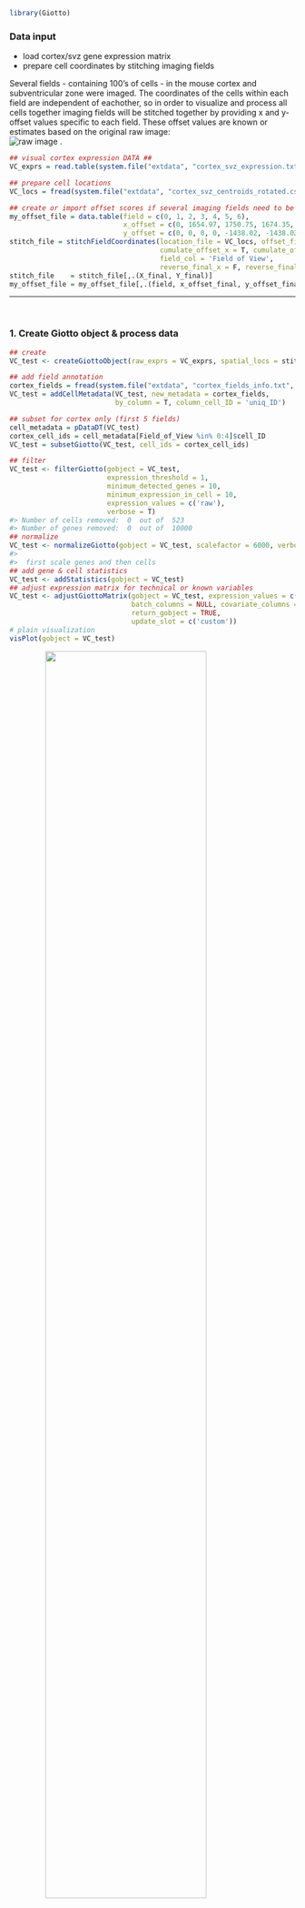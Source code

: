 
<!-- mouse_cortex_1_simple.md is generated from mouse_cortex_1_simple.Rmd Please edit that file -->

``` r
library(Giotto)
```

### Data input

  - load cortex/svz gene expression matrix  
  - prepare cell coordinates by stitching imaging fields

Several fields - containing 100’s of cells - in the mouse cortex and
subventricular zone were imaged. The coordinates of the cells within
each field are independent of eachother, so in order to visualize and
process all cells together imaging fields will be stitched together by
providing x and y-offset values specific to each field. These offset
values are known or estimates based on the original raw image:  
![raw image](./cortex_svz_location_fields.png) .

``` r
## visual cortex expression DATA ##
VC_exprs = read.table(system.file("extdata", "cortex_svz_expression.txt", package = "Giotto"))

## prepare cell locations
VC_locs = fread(system.file("extdata", "cortex_svz_centroids_rotated.csv", package = "Giotto"))

## create or import offset scores if several imaging fields need to be combined
my_offset_file = data.table(field = c(0, 1, 2, 3, 4, 5, 6),
                            x_offset = c(0, 1654.97, 1750.75, 1674.35, 675.5, 2048, 675),
                            y_offset = c(0, 0, 0, 0, -1438.02, -1438.02, 0))
stitch_file = stitchFieldCoordinates(location_file = VC_locs, offset_file = my_offset_file,
                                     cumulate_offset_x = T, cumulate_offset_y = F,
                                     field_col = 'Field of View',
                                     reverse_final_x = F, reverse_final_y = T)
stitch_file    = stitch_file[,.(X_final, Y_final)]
my_offset_file = my_offset_file[,.(field, x_offset_final, y_offset_final)]
```

-----

 

### 1\. Create Giotto object & process data

``` r
## create
VC_test <- createGiottoObject(raw_exprs = VC_exprs, spatial_locs = stitch_file, offset_file = my_offset_file)

## add field annotation
cortex_fields = fread(system.file("extdata", "cortex_fields_info.txt", package = "Giotto"))
VC_test = addCellMetadata(VC_test, new_metadata = cortex_fields,
                          by_column = T, column_cell_ID = 'uniq_ID')

## subset for cortex only (first 5 fields)
cell_metadata = pDataDT(VC_test)
cortex_cell_ids = cell_metadata[Field_of_View %in% 0:4]$cell_ID
VC_test = subsetGiotto(VC_test, cell_ids = cortex_cell_ids)

## filter
VC_test <- filterGiotto(gobject = VC_test,
                        expression_threshold = 1,
                        minimum_detected_genes = 10,
                        minimum_expression_in_cell = 10,
                        expression_values = c('raw'),
                        verbose = T)
#> Number of cells removed:  0  out of  523 
#> Number of genes removed:  0  out of  10000
## normalize
VC_test <- normalizeGiotto(gobject = VC_test, scalefactor = 6000, verbose = T)
#> 
#>  first scale genes and then cells
## add gene & cell statistics
VC_test <- addStatistics(gobject = VC_test)
## adjust expression matrix for technical or known variables
VC_test <- adjustGiottoMatrix(gobject = VC_test, expression_values = c('normalized'),
                              batch_columns = NULL, covariate_columns = c('nr_genes', 'total_expr'),
                              return_gobject = TRUE,
                              update_slot = c('custom'))
# plain visualization
visPlot(gobject = VC_test)
```

<img src="man/figures/README-unnamed-chunk-4-1.png" width="75%" style="display: block; margin: auto;" />

-----

 

### 2\. dimension reduction

``` r
## highly variable genes (HVG)
VC_test <- calculateHVG(gobject = VC_test, difference_in_variance = 0.5)
```

<img src="man/figures/README-unnamed-chunk-5-1.png" width="50%" style="display: block; margin: auto;" />

``` r
## select genes based on HVG and gene statistics, both found in gene metadata
gene_metadata = fDataDT(VC_test)
featgenes = gene_metadata[hvg == 'yes' & perc_cells > 4 & mean_expr_det > 0.5]$gene_ID
## run PCA on expression values (default)
VC_test <- runPCA(gobject = VC_test, genes_to_use = featgenes, scale.unit = F)
## run UMAP and tSNE on PCA space (default)
VC_test <- runUMAP(VC_test, dimensions_to_use = 1:15)
VC_test <- runtSNE(VC_test, dimensions_to_use = 1:15)
```

-----

 

### 3\. cluster

``` r


## sNN network (default)
VC_test <- createNearestNetwork(gobject = VC_test, dimensions_to_use = 1:15, k = 15)
## Leiden clustering
VC_test <- doLeidenCluster(gobject = VC_test, resolution = 0.5, n_iterations = 1000,
                           python_path = "/Users/rubendries/Bin/anaconda3/envs/py36/bin/python")

plotUMAP(gobject = VC_test, cell_color = 'pleiden_clus', point_size = 1.5,
        show_NN_network = T, edge_alpha = 0.05)
```

<img src="man/figures/README-unnamed-chunk-6-1.png" width="60%" style="display: block; margin: auto;" />

``` r


## Leiden subclustering for specified clusters
VC_test = doLeidenSubCluster(gobject = VC_test, cluster_column = 'pleiden_clus',
                             resolution = 0.2, k_neighbors = 10,
                             hvg_param = list(reverse_log_scale = T, show_plot = F,
                                              difference_in_variance = 1, expression_values = 'normalized'),
                             pca_param = list(expression_values = 'normalized', scale.unit = F),
                             nn_param = list(dimensions_to_use = 1:5),
                             selected_clusters = c(5,7),
                             name = 'sub_pleiden_clus_select')
#> 
#>  start with cluster:  1 
#> 
#>  start with cluster:  2 
#> 
#>  start with cluster:  3 
#> 
#>  start with cluster:  4 
#> 
#>  start with cluster:  5 
#> 
#>  gene statistics has already been applied once, will be overwritten 
#> 
#>  cells statistics has already been applied once, will be overwritten 
#> 
#>   hvg  has already been used, will be overwritten 
#> 
#>   pca  has already been used, will be overwritten 
#> 
#>   sNN.pca  has already been used, will be overwritten 
#> 
#>  start with cluster:  6 
#> 
#>  start with cluster:  7 
#> 
#>  gene statistics has already been applied once, will be overwritten 
#> 
#>  cells statistics has already been applied once, will be overwritten 
#> 
#>   hvg  has already been used, will be overwritten 
#> 
#>   pca  has already been used, will be overwritten 
#> 
#>   sNN.pca  has already been used, will be overwritten 
#> 
#>  start with cluster:  8 
#> 
#>  start with cluster:  9
```

-----

 

### 4\. co-visualize

``` r
# expression and spatial
visSpatDimPlot(gobject = VC_test, cell_color = 'sub_pleiden_clus_select',
               dim_point_size = 2, spatial_point_size = 2)
```

<img src="man/figures/README-unnamed-chunk-7-1.png" width="60%" style="display: block; margin: auto;" />

``` r
# relationship between clusters
clusterheatmap <- showClusterHeatmap(gobject = VC_test, cluster_column = 'sub_pleiden_clus_select')
print(clusterheatmap)
```

<img src="man/figures/README-unnamed-chunk-7-2.png" width="60%" style="display: block; margin: auto;" />

-----

 

### 5\. differential expression

``` r

gini_markers_subclusters = findMarkers_one_vs_all(gobject = VC_test,
                                                             method = 'gini',
                                                             expression_values = 'normalized',
                                                             cluster_column = 'sub_pleiden_clus_select',
                                                             min_genes = 20,
                                                             min_expr_gini_score = 0.5,
                                                             min_det_gini_score = 0.5)
gini_markers_subclusters_DT = gini_markers_subclusters[, head(.SD, 2), by = 'cluster']
```

 

### 6\. cell-type annotation

``` r

## general cell types
clusters_cell_types_cortex = c('L6 exc neuron', 'L4 exc neuron', 'L2/3 exc neuron',
                               'L5 exc neuron', 'inh neuron', 'inh neuron',
                              'endothelial',
                              'OL', 'OL',
                              'astrocyte', 'microglia')
names(clusters_cell_types_cortex) = c(1.1, 2.1, 3.1, 4.1, 5.1, 5.2, 6.1, 7.1, 7.2, 8.1, 9.1)
VC_test = annotateGiotto(gobject = VC_test, annotation_vector = clusters_cell_types_cortex,
                         cluster_column = 'sub_pleiden_clus_select', name = 'cell_types')


## general + subcluster cell types
clusters_sub_cell_types_cortex = c('L6 exc neuron', 'L4 exc neuron', 'L2/3 exc neuron',
                                   'L5 exc neuron', 'inh neuron Lhx6', 'inh neuron Adarb2',
                                   'endothelial',
                                   'OPC', 'OL',
                                   'astrocyte', 'microglia')
names(clusters_sub_cell_types_cortex) = c(1.1, 2.1, 3.1, 4.1, 5.1, 5.2, 6.1, 7.1, 7.2, 8.1, 9.1)
VC_test = annotateGiotto(gobject = VC_test, annotation_vector = clusters_sub_cell_types_cortex,
                         cluster_column = 'sub_pleiden_clus_select', name = 'sub_cell_types')
```

``` r
## violinplot
cell_type_order = c('microglia', 'astrocyte', 'OL', 'OPC',
                    'endothelial',
                    'inh neuron Adarb2', 'inh neuron Lhx6',
                    'L5 exc neuron', 'L2/3 exc neuron', 'L4 exc neuron', 'L6 exc neuron')

violingenes = unique(c(gini_markers_subclusters[, head(.SD, 1), by = 'cluster']$genes, 'Lhx6'))
violinPlot(gobject = VC_test, genes = violingenes, cluster_custom_order = cell_type_order,
           strip.text = 6, cluster_column = 'sub_cell_types', color_violin = 'cluster')
```

<img src="man/figures/README-unnamed-chunk-10-1.png" width="60%" style="display: block; margin: auto;" />

``` r
## heatmap genes vs cells
plotHeatmap(gobject = VC_test, genes = gini_markers_subclusters[, head(.SD, 3), by = 'cluster']$genes,
            cluster_column = 'sub_cell_types', cluster_order = 'custom', cluster_custom_order = cell_type_order, legend.nrows = 2)
```

<img src="man/figures/README-unnamed-chunk-11-1.png" width="60%" style="display: block; margin: auto;" />

``` r


## heatmap cells
clusterheatmap <- showClusterHeatmap(gobject = VC_test, cluster_column = 'sub_cell_types')
print(clusterheatmap)
```

<img src="man/figures/README-unnamed-chunk-11-2.png" width="60%" style="display: block; margin: auto;" />

``` r

## co-visualization
visSpatDimPlot(gobject = VC_test, cell_color = 'sub_cell_types',
               dim_point_size = 2, spatial_point_size = 2, show_cluster_center = F, show_center_label = T)
```

<img src="man/figures/README-unnamed-chunk-11-3.png" width="60%" style="display: block; margin: auto;" />

-----

 

### 7\. spatial grid

``` r

## spatial grid
VC_test <- createSpatialGrid(gobject = VC_test,
                             sdimx_stepsize = 500,
                             sdimy_stepsize = 500,
                             minimum_padding = 50)

visPlot(gobject = VC_test, show_grid = T,
        point_size = 1.5, cell_color = NULL)
```

<img src="man/figures/README-unnamed-chunk-12-1.png" width="60%" style="display: block; margin: auto;" />

``` r

## identify spatial patterns
pattern_VC = detectSpatialPatterns(gobject = VC_test, expression_values = 'normalized',
                                   min_cells_per_grid = 5, scale.unit = T, PC_zscore = 1, show.plots = T)
```

<img src="man/figures/README-unnamed-chunk-12-2.png" width="60%" style="display: block; margin: auto;" />

``` r

## show pattern and top genes for principal component 1
dim1_pattern = showPattern(pattern_VC, dimension = 1)
dim1_genes = showPatternGenes(pattern_VC, dimension = 1)
print(dim1_pattern)
```

<img src="man/figures/README-unnamed-chunk-12-3.png" width="60%" style="display: block; margin: auto;" />

``` r
print(dim1_genes)
```

<img src="man/figures/README-unnamed-chunk-12-4.png" width="60%" style="display: block; margin: auto;" />

``` r

## show pattern and top genes for principal component 2
dim2_pattern = showPattern(pattern_VC, dimension = 2)
dim2_genes = showPatternGenes(pattern_VC, dimension = 2)
print(dim2_pattern)
```

<img src="man/figures/README-unnamed-chunk-12-5.png" width="60%" style="display: block; margin: auto;" />

``` r
print(dim2_genes)
```

<img src="man/figures/README-unnamed-chunk-12-6.png" width="60%" style="display: block; margin: auto;" />

``` r

## select genes associated with significant patterns and add to giotto object
patterned_Genes = selectPatternGenes(pattern_VC, dimensions = 1:4,
                                     top_pos_genes = 50, top_neg_genes = 50,
                                     min_pos_cor = 0.3, min_neg_cor = 0.3)

VC_test = addGeneMetadata(gobject = VC_test, new_metadata = patterned_Genes,
                          by_column = T, column_gene_ID = 'gene_ID')
```

-----

 

### 8\. spatial network

``` r

## create spatial networks based on k and/or distance from centroid
VC_test <- createSpatialNetwork(gobject = VC_test, k = 3)
VC_test <- createSpatialNetwork(gobject = VC_test, k = 10, name = 'large_network')
VC_test <- createSpatialNetwork(gobject = VC_test, k = 100, maximum_distance = 200,
                                minimum_k = 2, name = 'distance_network')

## visualize different spatial networks on first field (~ layer 1)
field1_ids = cell_metadata[Field_of_View == 0]$cell_ID
subVC_test = subsetGiotto(VC_test, cell_ids = field1_ids)

visPlot(gobject = subVC_test, show_network = T,
        network_color = 'blue', spatial_network_name = 'spatial_network',
        point_size = 2.5, cell_color = 'sub_cell_types')
```

<img src="man/figures/README-unnamed-chunk-13-1.png" width="60%" style="display: block; margin: auto;" />

``` r

visPlot(gobject = subVC_test, show_network = T,
        network_color = 'blue', spatial_network_name = 'large_network',
        point_size = 2.5, cell_color = 'sub_cell_types')
```

<img src="man/figures/README-unnamed-chunk-13-2.png" width="60%" style="display: block; margin: auto;" />

``` r

visPlot(gobject = subVC_test, show_network = T,
        network_color = 'blue', spatial_network_name = 'distance_network',
        point_size = 2.5, cell_color = 'sub_cell_types')
```

<img src="man/figures/README-unnamed-chunk-13-3.png" width="60%" style="display: block; margin: auto;" />

-----

 

### 9\. spatial genes

``` r

## identify spatial genes based on network and add to object
VC_test <- calculateSpatialGenes(gobject = VC_test, method = 'kmeans', min_N = 20)

## identify spatial genes, but return results
spatial_gene_DT <- calculateSpatialGenes(gobject = VC_test, expression_values = 'normalized', method = 'kmeans', return_gobject = F)

## identify spatial genes based on physical distance directly
spatial_python_DT <- calculate_spatial_genes_python(gobject = VC_test,
                                                    expression_values = 'scaled',
                                                    python_path = "/Users/rubendries/Bin/anaconda3/envs/py36/bin/pythonw")


## visualize genes with spatial expression pattern
visGenePlot(gobject = VC_test,  genes = c('Cux2', 'Grm2', 'Cadm4', 'Islr2'),
            point_size = 2.5, cow_n_col = 1,
            scale_alpha_with_expression = T, point.border.stroke = 0.05,
            point.border.col = 'lightgrey')
```

<img src="man/figures/README-unnamed-chunk-14-1.png" width="60%" style="display: block; margin: auto;" />

-----

 

### 10\. HMRF domains

``` r

hmrf_folder = '/Volumes/Ruben_Seagate/Dropbox/Projects/GC_lab/Ruben_Dries/190225_spatial_package/Results/Mouse_cortex_hmrf/'
spatial_genes = spatial_python_DT[1:100]$genes

# do HMRF with different betas
HMRF_spatial_genes = doHMRF(gobject = VC_test, expression_values = 'scaled',
                             spatial_genes = spatial_genes,
                             k = 9,
                             betas = c(28,2,3), 
                            output_folder = paste0(hmrf_folder, '/', 'Spatial_genes/SG_top100_k9_scaled'),
                             python_path = "/Users/rubendries/Bin/anaconda3/envs/py36/bin/pythonw")
#> 
#>  expression_matrix.txt already exists at this location, will be used again 
#> 
#>  spatial_genes.txt already exists at this location, will be used again 
#> 
#>  spatial_network.txt already exists at this location, will be used again 
#> 
#>  spatial_cell_locations.txt already exists at this location, will be used again

## view results of HMRF
viewHMRFresults(gobject = VC_test,
                HMRFoutput = HMRF_spatial_genes,
                k = 9, betas_to_view = seq(28, 34, by = 2),
                point_size = 2)
#> [1] "/Users/rubendries/Bin/anaconda3/envs/py36/bin/pythonw /Library/Frameworks/R.framework/Versions/3.5/Resources/library/Giotto/python/get_result2.py -r /Volumes/Ruben_Seagate/Dropbox/Projects/GC_lab/Ruben_Dries/190225_spatial_package/Results/Mouse_cortex_hmrf//Spatial_genes/SG_top100_k9_scaled/result.spatial.zscore -a test -k 9 -b 28"
```

<img src="man/figures/README-unnamed-chunk-15-1.png" width="60%" style="display: block; margin: auto;" />

    #> [1] "/Users/rubendries/Bin/anaconda3/envs/py36/bin/pythonw /Library/Frameworks/R.framework/Versions/3.5/Resources/library/Giotto/python/get_result2.py -r /Volumes/Ruben_Seagate/Dropbox/Projects/GC_lab/Ruben_Dries/190225_spatial_package/Results/Mouse_cortex_hmrf//Spatial_genes/SG_top100_k9_scaled/result.spatial.zscore -a test -k 9 -b 30"

<img src="man/figures/README-unnamed-chunk-15-2.png" width="60%" style="display: block; margin: auto;" />

    #> [1] "/Users/rubendries/Bin/anaconda3/envs/py36/bin/pythonw /Library/Frameworks/R.framework/Versions/3.5/Resources/library/Giotto/python/get_result2.py -r /Volumes/Ruben_Seagate/Dropbox/Projects/GC_lab/Ruben_Dries/190225_spatial_package/Results/Mouse_cortex_hmrf//Spatial_genes/SG_top100_k9_scaled/result.spatial.zscore -a test -k 9 -b 32"

<img src="man/figures/README-unnamed-chunk-15-3.png" width="60%" style="display: block; margin: auto;" />

``` r

## add HMRF of interest to giotto object
VC_test = addHMRF(gobject = VC_test,
                  HMRFoutput = HMRF_spatial_genes,
                  k = 9, betas_to_add = 30,
                  hmrf_name = 'HMRF')
#> [1] "/Users/rubendries/Bin/anaconda3/envs/py36/bin/pythonw /Volumes/Ruben_Seagate/Dropbox/Projects/GC_lab/Ruben_Dries/190225_spatial_package/Data/Qian_input_files//get_result2.py -r /Volumes/Ruben_Seagate/Dropbox/Projects/GC_lab/Ruben_Dries/190225_spatial_package/Results/Mouse_cortex_hmrf//Spatial_genes/SG_top100_k9_scaled/result.spatial.zscore -a test -k 9 -b 30"

## visualize
visPlot(gobject = VC_test, cell_color = 'HMRF_k9_b.30', point_size = 2)
```

<img src="man/figures/README-unnamed-chunk-15-4.png" width="60%" style="display: block; margin: auto;" />

-----

 

### 11\. Cell-cell preferential proximity

![cell-cell](./cell_cell_neighbors.png)

``` r

## calculate frequently seen proximities
cell_proximities = cellProximityEnrichment(gobject = VC_test,
                                           cluster_column = 'cell_types',
                                           spatial_network_name = 'spatial_network',
                                           number_of_simulations = 400)

## barplot
cellProximityBarplot(CPscore = cell_proximities, min_orig_ints = 5, min_sim_ints = 5)
```

<img src="man/figures/README-unnamed-chunk-16-1.png" width="60%" style="display: block; margin: auto;" />

``` r

## heatmap
cellProximityHeatmap(CPscore = cell_proximities, order_cell_types = T, scale = T)
```

<img src="man/figures/README-unnamed-chunk-16-2.png" width="60%" style="display: block; margin: auto;" />

``` r


## visualize inh neuron - L5 exc neuron
cellProximityVisPlot(gobject = VC_test, interaction_name = 'inh neuron-L5 exc neuron', spatial_network_name = 'spatial_network',
                     cluster_column = 'cell_types',
                     cell_color = 'cell_types', show_network = T,
                     network_color = 'blue', point_size_select = 2)
#> first and second dimenion need to be defined, default is first 2
```

<img src="man/figures/README-unnamed-chunk-16-3.png" width="60%" style="display: block; margin: auto;" />

``` r

## zoom-in of field 2 (~ layer 5)
selected_cells = cell_metadata[Field_of_View %in% c(2)]$cell_ID
sub_VC_test = subsetGiotto(VC_test, cell_ids = selected_cells)

cellProximityVisPlot(gobject = sub_VC_test, interaction_name = 'inh neuron-L5 exc neuron',
                     cluster_column = 'cell_types',
                     cell_color = 'cell_types', show_network = T,
                     network_color = 'blue', point_size_select = 3)
#> first and second dimenion need to be defined, default is first 2
```

<img src="man/figures/README-unnamed-chunk-16-4.png" width="60%" style="display: block; margin: auto;" />

-----

 

### 12\. 1 gene enrichment in cell neighborhood

![cell-cell](./single_gene_enrichemt.png)

``` r

## get cell proximity scores (CPG scores)
CPGscores = getCellProximityGeneScores(gobject = VC_test, cluster_column = 'cell_types')
#> start  L2/3 exc neuron-L2/3 exc neuron 
#> start  inh neuron-L2/3 exc neuron 
#> start  L2/3 exc neuron-microglia 
#> start  astrocyte-microglia 
#> start  astrocyte-L2/3 exc neuron 
#> start  endothelial-L2/3 exc neuron 
#> start  L2/3 exc neuron-OL 
#> start  OL-OL 
#> start  inh neuron-OL 
#> start  endothelial-inh neuron 
#> start  L2/3 exc neuron-L4 exc neuron 
#> start  inh neuron-inh neuron 
#> start  astrocyte-inh neuron 
#> start  endothelial-endothelial 
#> start  astrocyte-endothelial 
#> start  endothelial-L6 exc neuron 
#> start  L4 exc neuron-L4 exc neuron 
#> start  L4 exc neuron-microglia 
#> start  L4 exc neuron-L5 exc neuron 
#> start  L4 exc neuron-OL 
#> start  endothelial-L4 exc neuron 
#> start  astrocyte-L4 exc neuron 
#> start  L5 exc neuron-L5 exc neuron 
#> start  inh neuron-L5 exc neuron 
#> start  inh neuron-L4 exc neuron 
#> start  L5 exc neuron-OL 
#> start  astrocyte-L5 exc neuron 
#> start  endothelial-L5 exc neuron 
#> start  L4 exc neuron-L6 exc neuron 
#> start  L5 exc neuron-L6 exc neuron 
#> start  L2/3 exc neuron-L6 exc neuron 
#> start  L2/3 exc neuron-L5 exc neuron 
#> start  L6 exc neuron-OL 
#> start  L6 exc neuron-L6 exc neuron 
#> start  astrocyte-OL 
#> start  astrocyte-L6 exc neuron 
#> start  endothelial-OL 
#> start  inh neuron-L6 exc neuron 
#> start  L6 exc neuron-microglia 
#> start  inh neuron-microglia 
#> start  L5 exc neuron-microglia 
#> start  endothelial-microglia 
#> start  astrocyte-astrocyte 
#> start  microglia-OL

## visualize
barplot = showCPGscores(CPGscore = CPGscores, method = 'cell_barplot')
```

<img src="man/figures/README-unnamed-chunk-17-1.png" width="60%" style="display: block; margin: auto;" />

``` r
cell_cell_barplot = showCPGscores(CPGscore = CPGscores, method = 'cell-cell')
```

<img src="man/figures/README-unnamed-chunk-17-2.png" width="60%" style="display: block; margin: auto;" />

``` r
library(ggalluvial)
sankey = showCPGscores(CPGscore = CPGscores, method = 'cell_sankey')
```

<img src="man/figures/README-unnamed-chunk-17-3.png" width="60%" style="display: block; margin: auto;" />

``` r

## filter CPG scores
filter_CPGscores = showCPGscores(CPGscore = CPGscores,
                                 min_cells = 5, min_pval = 0.05,
                                 min_spat_diff = 0.2, min_log2_fc = 0.5,
                                 return.DT = T)
```

-----

 

### 13\. 2 gene enrichment in cell neighborhood

example: ligand - receptor combinations  
![cell-cell](./double_gene_enrichment.png)

``` r
LR_data = fread(system.file("extdata", "mouse_ligand_receptors.txt", package = 'Giotto'))
ligands = LR_data$mouseLigand
receptors = LR_data$mouseReceptor


select_GTG = getGeneToGeneSelection(CPGscore = CPGscores,
                                    specific_genes_1 = ligands, specific_genes_2 = receptors,
                                    min_cells = 1, min_pval = 1, min_spat_diff = 0, min_log2_fc = 0,
                                    verbose = T,
                                    direction = 'both')
#> 
#>  astrocyte-astrocyte 
#> 
#>  astrocyte-L2/3 exc neuron 
#> 
#>  L5 exc neuron-microglia 
#> 
#>  L4 exc neuron-microglia 
#> 
#>  endothelial-endothelial 
#> 
#>  microglia-OL 
#> 
#>  L2/3 exc neuron-L5 exc neuron 
#> 
#>  astrocyte-microglia 
#> 
#>  endothelial-L2/3 exc neuron 
#> 
#>  inh neuron-OL 
#> 
#>  L2/3 exc neuron-OL 
#> 
#>  inh neuron-microglia 
#> 
#>  endothelial-microglia 
#> 
#>  L6 exc neuron-microglia 
#> 
#>  L2/3 exc neuron-microglia 
#> 
#>  L2/3 exc neuron-L6 exc neuron 
#> 
#>  astrocyte-OL 
#> 
#>  L4 exc neuron-OL 
#> 
#>  endothelial-OL 
#> 
#>  astrocyte-endothelial 
#> 
#>  astrocyte-L5 exc neuron 
#> 
#>  endothelial-inh neuron 
#> 
#>  inh neuron-L4 exc neuron 
#> 
#>  astrocyte-inh neuron 
#> 
#>  astrocyte-L4 exc neuron 
#> 
#>  endothelial-L4 exc neuron 
#> 
#>  inh neuron-L2/3 exc neuron 
#> 
#>  L4 exc neuron-L6 exc neuron 
#> 
#>  inh neuron-inh neuron 
#> 
#>  L6 exc neuron-OL 
#> 
#>  astrocyte-L6 exc neuron 
#> 
#>  inh neuron-L6 exc neuron 
#> 
#>  L5 exc neuron-OL 
#> 
#>  endothelial-L5 exc neuron 
#> 
#>  L4 exc neuron-L5 exc neuron 
#> 
#>  OL-OL 
#> 
#>  endothelial-L6 exc neuron 
#> 
#>  L5 exc neuron-L6 exc neuron 
#> 
#>  L2/3 exc neuron-L4 exc neuron 
#> 
#>  inh neuron-L5 exc neuron 
#> 
#>  L5 exc neuron-L5 exc neuron 
#> 
#>  L2/3 exc neuron-L2/3 exc neuron 
#> 
#>  L4 exc neuron-L4 exc neuron 
#> 
#>  L6 exc neuron-L6 exc neuron 
#> 
#>  calculate additional information
```

 

##### 13.1 difference scRNAseq and seqfish+

``` r
# filter nr cells
filter_GTG = select_GTG[nr_1 >= 5 & nr_2 >= 5]
filter_GTG[, all_cell_rank := rank(-all_cell_expr), by = unif_gene_gene]
filter_GTG[, spatial_cell_rank := rank(-spatial_cell_expr), by = unif_gene_gene]

rnaseq_guess = filter_GTG[all_cell_rank == 1]
rnaseq_guess[, spatial_cell_rank := floor(spatial_cell_rank)]
rnaseq_guess[, concordant := ifelse(all_cell_rank == spatial_cell_rank, 'yes', 'no')]
prop.table(table(rnaseq_guess$concordant))
#> 
#>        no       yes 
#> 0.8245192 0.1754808

pl <- ggplot()
pl <- pl + geom_bar(data = rnaseq_guess, aes(x = spatial_cell_rank, fill = concordant))
pl <- pl + theme_classic()
pl <- pl + labs(x = 'spatial rank vs 1st expression rank')
pl
```

<img src="man/figures/README-unnamed-chunk-19-1.png" width="60%" style="display: block; margin: auto;" />

``` r


pl <- ggplot(data = filter_GTG, aes(x = all_cell_rank, y = spatial_cell_rank))
pl <- pl + stat_density2d(aes(fill = stat(level)), geom = 'polygon')
pl <- pl + geom_abline(intercept = 0, slope = 1, linetype = 2)
pl <- pl + scale_fill_viridis_c()
pl <- pl + theme_classic()
pl <- pl + labs(x = 'expression only ranking', y = 'spatial expression ranking')
pl
```

<img src="man/figures/README-unnamed-chunk-19-2.png" width="60%" style="display: block; margin: auto;" />

 

##### 13.2 statistical framework to detect significant cell-cell communication gene-pairs

``` r
LR_data[, ligand_det := ifelse(mouseLigand %in% VC_test@gene_ID, T, F)]
LR_data[, receptor_det := ifelse(mouseReceptor %in% VC_test@gene_ID, T, F)]
LR_data_det = LR_data[ligand_det == T & receptor_det == T]

select_ligands = LR_data_det$mouseLigand
select_receptors = LR_data_det$mouseReceptor

## get statistical significance of gene pair expression changes based on expression ##
expr_only_scores = exprOnlyCellCellcommunicationScores(gobject = VC_test,
                                          cluster_column = 'cell_types', 
                                          random_iter = 50,
                                          gene_set_1 = select_ligands,
                                          gene_set_2 = select_receptors)
#> simulation  1 
#> simulation  2 
#> simulation  3 
#> simulation  4 
#> simulation  5 
#> simulation  6 
#> simulation  7 
#> simulation  8 
#> simulation  9 
#> simulation  10 
#> simulation  11 
#> simulation  12 
#> simulation  13 
#> simulation  14 
#> simulation  15 
#> simulation  16 
#> simulation  17 
#> simulation  18 
#> simulation  19 
#> simulation  20 
#> simulation  21 
#> simulation  22 
#> simulation  23 
#> simulation  24 
#> simulation  25 
#> simulation  26 
#> simulation  27 
#> simulation  28 
#> simulation  29 
#> simulation  30 
#> simulation  31 
#> simulation  32 
#> simulation  33 
#> simulation  34 
#> simulation  35 
#> simulation  36 
#> simulation  37 
#> simulation  38 
#> simulation  39 
#> simulation  40 
#> simulation  41 
#> simulation  42 
#> simulation  43 
#> simulation  44 
#> simulation  45 
#> simulation  46 
#> simulation  47 
#> simulation  48 
#> simulation  49 
#> simulation  50


## get statistical significance of gene pair expression changes upon cell-cell interaction
spatial_all_scores = allCellCellcommunicationsScores(VC_test,
                                                  spatial_network_name = 'spatial_network',
                                                  cluster_column = 'cell_types', 
                                                  random_iter = 200,
                                                  gene_set_1 = select_ligands,
                                                  gene_set_2 = select_receptors,
                                                  verbose = 'none')

## filter
selected_spat = spatial_all_scores[pvalue <= 0.01 & abs(log2fc) > 0.5 &
                                 lig_nr >= 5 & rec_nr >= 5]
selected_spat[, lig_rec_cell_types := paste0(lig_cell_type,'-',rec_cell_type)]



## visualize top ints ##
top_ints = unique(selected_spat[order(-abs(log2fc))]$LR_comb)[1:50]

gdt = spatial_all_scores[LR_comb %in% top_ints]
gdt[, lig_rec_cell_types := paste0(lig_cell_type,' - ',rec_cell_type)]

pl <- ggplot()
pl <- pl + geom_point(data = gdt, aes(x = lig_rec_cell_types,
                                      y = LR_comb, size = pvalue, color = log2fc))
pl <- pl + theme_classic() + theme(axis.text.x = element_text(angle = 90,
                                                              size = 6,
                                                              vjust = 1,
                                                              hjust = 1),
                                   axis.text.y = element_text(size = 6))
pl <- pl + scale_size_continuous(range = c(2, 0.1)) + scale_color_gradientn(colours = c('darkblue', 'blue', 'white', 'red', 'darkred'))
pl <- pl + labs(x = '', y = '')
pl
```

<img src="man/figures/README-unnamed-chunk-20-1.png" width="60%" style="display: block; margin: auto;" />

 

##### 13.3 highlight specific gene pairs (ligand-receptor) interactions

example for specific interaction ‘Nrp2-Sema3f’

``` r


## astrocyte - inh neuron
selected_LR = select_GTG[unif_gene_gene == 'Nrp2-Sema3f' &
                           unified_int == 'astrocyte-inh neuron' & genes_1 == 'Nrp2']

plotGTGscores(GTGscore = selected_LR,
              selected_interactions = c('astrocyte-inh neuron'),
              selected_gene_to_gene = 'Nrp2-Sema3f',
              simple_plot = F, detail_plot = T)
```

<img src="man/figures/README-unnamed-chunk-21-1.png" width="60%" style="display: block; margin: auto;" />

``` r

cellProximityVisPlot(gobject = VC_test, interaction_name = "astrocyte-inh neuron",
                     spatial_network_name = 'spatial_network',
                     cluster_column = 'cell_types', cell_color_code = NULL,
                     cell_color = 'cell_types', show_network = T,
                     network_color = 'blue', point_size_select = 3)
#> first and second dimenion need to be defined, default is first 2
```

<img src="man/figures/README-unnamed-chunk-21-2.png" width="60%" style="display: block; margin: auto;" />

``` r



## microglia - endothelial
selected_LR = select_GTG[unif_gene_gene == 'Nrp2-Sema3f' &
                           unified_int == 'endothelial-microglia' & genes_1 == 'Nrp2']

plotGTGscores(GTGscore = selected_LR,
              selected_interactions = c('endothelial-microglia'),
              selected_gene_to_gene = 'Nrp2-Sema3f',
              simple_plot = F, detail_plot = T)
```

<img src="man/figures/README-unnamed-chunk-21-3.png" width="60%" style="display: block; margin: auto;" />

``` r

cellProximityVisPlot(gobject = VC_test, interaction_name = 'endothelial-microglia', spatial_network_name = 'spatial_network',
                     cluster_column = 'cell_types', cell_color_code = NULL,
                     cell_color = 'cell_types', show_network = T,
                     network_color = 'blue', point_size_select = 3)
#> first and second dimenion need to be defined, default is first 2
```

<img src="man/figures/README-unnamed-chunk-21-4.png" width="60%" style="display: block; margin: auto;" />

-----

 

### 14\. export Giotto Analyzer to Viewer

``` r

viewer_folder = '/Volumes/Ruben_Seagate/Dropbox/Projects/GC_lab/Ruben_Dries/190225_spatial_package/Results/Mouse_cortex_viewer/'

# select annotations, reductions and expression values to view in Giotto Viewer
exportGiottoViewer(gobject = VC_test, output_directory = viewer_folder,
                   annotations = c('cell_types', 'kmeans',
                                   'global_cell_types', 'sub_cell_types',
                                   'HMRF_k9_b.30'),
                   dim_reductions = c('tsne', 'umap'),
                   dim_reduction_names = c('tsne', 'umap'),
                   expression_values = 'scaled',
                   expression_rounding = 3,
                   overwrite_dir = T)
```
